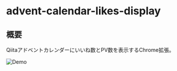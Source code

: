 # advent-calendar-likes-display

## 概要
Qiitaアドベントカレンダーにいいね数とPV数を表示するChrome拡張。

![Demo](https://user-images.githubusercontent.com/17779386/101754368-02ab4f00-3b17-11eb-84a2-b5a467ebc7ae.gif)
